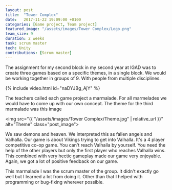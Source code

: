 ```yaml
---
layout: post
title:  "Tower Complex"
date:   2017-11-22 19:09:00 +0100
categories: [Game project, Team project]
featured_image: "/assets/images/Tower Complex/Logo.png"
team_size: 9
duration: 2 weeks
task: scrum master
tech: Unity
contributions: [Scrum master]
---
```

The assignment for my second block in my second year at IGAD was to create three games based on a specific themes, in a single block. We would be working together in groups of 9. With people from multiple disciplines.

<!--more-->
{% include video.html id="naDYJBg_AjY" %}

The teachers called each game project a marmalade. For all marmelades we would have to come up with our own concept. The theme for the third marmalade was this image

<img src="{{ "/assets/images/Tower Complex/Theme.jpg" | relative_url }}" alt="Theme" class="post_image">

We saw demons and heaven. We interpreted this as fallen angels and Valhalla. Our game is about Vikings trying to get into Valhalla. It's a 4 player competitive co-op game. You can't reach Valhalla by yourself. You need the help of the other players but only the first player who reaches Valhalla wins. This combined with very hectic gameplay made our game very enjoyable. Again, we got a lot of positive feedback on our game.

This marmalade I was the scrum master of the group. It didn't exactly go well but I learned a lot from doing it. Other than that I helped with programming or bug-fixing wherever possible.
